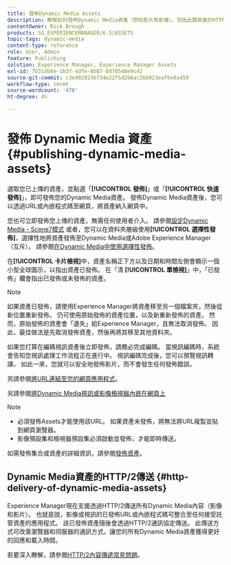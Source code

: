 ```yaml
---
title: 發佈Dynamic Media Assets
description: 瞭解如何發佈Dynamic Media資產（例如影片和影像），包括此類資產的HTTP/2傳送。
contentOwner: Rick Brough
products: SG_EXPERIENCEMANAGER/6.5/ASSETS
topic-tags: dynamic-media
content-type: reference
role: User, Admin
feature: Publishing
solution: Experience Manager, Experience Manager Assets
exl-id: 7b31db6e-1b3f-4dfe-8b87-8d70548e9c42
source-git-commit: c3e9029236734e22f5d266ac26b923eafbe0a459
workflow-type: tm+mt
source-wordcount: '478'
ht-degree: 4%

---
```


# 發佈 Dynamic Media 資產 {#publishing-dynamic-media-assets}

選取您已上傳的資產，並點選「**[!UICONTROL 發佈]**」或「**[!UICONTROL 快速發佈]**」，即可發佈您的Dynamic Media資產。 發佈Dynamic Media資產後，您可以透過URL或內嵌程式碼至網頁，將資產納入網頁中。

您也可立即發佈您上傳的資產，無需任何使用者介入。 請參閱[設定Dynamic Media - Scene7模式](config-dms7.md)
或者，您可以在資料夾層級使用&#x200B;**[!UICONTROL 選擇性發佈]**，選擇性地將資產發佈至Dynamic Media或Adobe Experience Manager （互斥）。 請參閱[在Dynamic Media中使用選擇性發佈](/help/assets/selective-publishing.md)。

在&#x200B;**[!UICONTROL 卡片檢視]**&#x200B;中，資產名稱正下方以及日期和時間左側會顯示一個小型全球圖示，以指出資產已發佈。 在「清 **[!UICONTROL 單檢視]**」中，「已發佈」 **&#x200B;**&#x200B;欄會指出已發佈或未發佈的資產。

>[!NOTE]
>
>如果資產已發佈，請使用Experience Manager將資產移至另一個檔案夾，然後從新位置重新發佈。 仍可使用原始發佈的資產位置，以及新重新發佈的資產。 然而，原始發佈的資產會「遺失」給Experience Manager，且無法取消發佈。 因此，最佳做法是先取消發佈資產，然後再將其移至其他資料夾。

如果您打算在編碼視訊資產後立即發佈，請務必完成編碼。 當視訊編碼時，系統會告知您視訊處理工作流程正在進行中。 視訊編碼完成後，您可以預覽視訊轉譯。 如此一來，您就可以安全地發佈影片，而不會發生任何發佈錯誤。

另請參閱[將URL連結至您的網頁應用程式](linking-urls-to-yourwebapplication.md)。

另請參閱[將Dynamic Media視訊或影像檢視器內嵌在網頁上](embed-code.md)

>[!NOTE]
>
>* 必須發佈Assets才能使用該URL。 如果資產未發佈，將無法將URL複製並貼到網頁瀏覽器。
>* 影像預設集和檢視器預設集必須啟動並發佈，才能即時傳送。
>

如需發佈集合或資產的詳細資訊，請參閱[發佈資產](manage-assets.md)。

## Dynamic Media資產的HTTP/2傳送 {#http-delivery-of-dynamic-media-assets}

Experience Manager現在支援透過HTTP/2傳送所有Dynamic Media內容（影像和影片）。 也就是說，影像或視訊的已發佈URL或內嵌程式碼可整合至任何接受託管資產的應用程式。 該已發佈資產隨後會透過HTTP/2通訊協定傳送。 此傳送方式可改善瀏覽器和伺服器的通訊方式，讓您的所有Dynamic Media資產獲得更好的回應和載入時間。

若要深入瞭解，請參閱[HTTP/2內容傳遞常見問題](/help/sites-administering/scene7-http2faq.md)。
